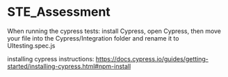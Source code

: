 # STE_Assessment

When running the cypress tests: install Cypress, open Cypress, then move your file into the Cypress/Integration folder and rename it to UItesting.spec.js 

installing cypress instructions:
https://docs.cypress.io/guides/getting-started/installing-cypress.html#npm-install
